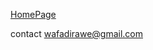[HomePage](https://wafaankoush99.github.io/Reading-Notes/READMEcode401.html)  


contact wafadirawe@gmail.com